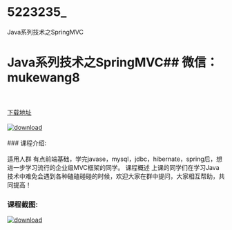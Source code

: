 # 5223235_
Java系列技术之SpringMVC
# Java系列技术之SpringMVC## 微信：mukewang8
<br/></br>[下载地址](http://www.36tz.cn/article/5223235 "下载地址")
<br/></br>[![download](http://36tz.cn/muke_img/2022_03_1-52-300x180.png "下载地址")](http://www.36tz.cn/article/5223235 "下载地址")
<br/></br>### 课程介绍:<br/></br>适用人群
有点前端基础，学完javase，mysql，jdbc，hibernate，spring后，想进一步学习流行的企业级MVC框架的同学。
课程概述
上课的同学们在学习Java技术中难免会遇到各种磕磕碰碰的时候，欢迎大家在群中提问，大家相互帮助，共同提高！

### 课程截图:
[![download](http://36tz.cn/muke_img/2022_02_2-63.png "下载地址")](http://www.36tz.cn/article/5223235 "下载地址")
